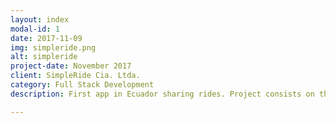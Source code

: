 ```yaml
---
layout: index
modal-id: 1
date: 2017-11-09
img: simpleride.png
alt: simpleride
project-date: November 2017
client: SimpleRide Cia. Ltda.
category: Full Stack Development
description: First app in Ecuador sharing rides. Project consists on the development of a mobile app for <a href="https://itunes.apple.com/us/app/simple-ride/id1208015143?ls=1&mt=8">iOS</a> and <a href="https://play.google.com/store/apps/details?id=com.simpleride">Android</a>, as well as the development and maintenance of the backend and admin features. More info about the project visit the <a href="https://simpleride-ec.com">SimpleRide</a> startup official website

---
```

